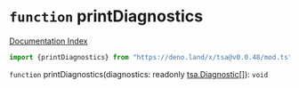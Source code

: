 # `function` printDiagnostics

[Documentation Index](../README.md)

```ts
import {printDiagnostics} from "https://deno.land/x/tsa@v0.0.48/mod.ts"
```

`function` printDiagnostics(diagnostics: readonly [tsa.Diagnostic](../interface.Diagnostic/README.md)\[]): `void`

